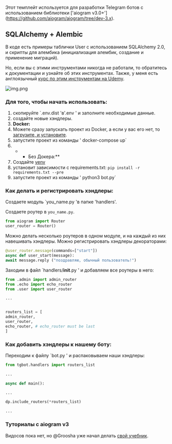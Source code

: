 Этот темплейт используется для разработки Telegram ботов с использованием библиотеки ['aiogram v3.0+'] (https://github.com/aiogram/aiogram/tree/dev-3.x).

## SQLAlchemy + Alembic
В коде есть примеры таблички User с использованием SQLAlchemy 2.0, и скрипты для алембика (инициализация алембик, создание и применение миграций).

Но, если вы с этими инструментами никогда не работали, то обратитесь к документации и узнайте об этих инструментах.
Также, у меня есть англоязычный [курс по этим инструментам на Udemy](https://www.udemy.com/course/sqlalchemy-alembic-bootcamp/?referralCode=E9099C5B5109EB747126).

![img.png](https://img-c.udemycdn.com/course/240x135/5320614_a8af_2.jpg)

### Для того, чтобы начать использовать:
1. скопируйте `.env.dist 'в'.env ' и заполните необходимые данные.
2. создайте новые хэндлеры.
3. **Docker:**
1. Можете сразу запускать проект из Docker, а если у вас его нет, то [загрузите, и установите](https://docs.docker.com/get-docker/).
2. запустите проект из команды ' docker-compose up`
4. * * Без Докера:**
1. Создайте [venv](https://docs.python.org/3/library/venv.html)
2. установит зависимости с requirements.txt: `pip install -r requirements.txt --pre`
3. запустите проект из команды ' python3 bot.py`


### Как делать и регистрировать хэндлеры:
Создаете модуль `you_name.py 'в папке 'handlers'.

Создаете роутер в `you_name.py`.
```python
from aiogram import Router
user_router = Router()
```
Можно делать несколько роутеров в одном модуле, и на каждый из них навешивать хэндлеры.
Можно регистрировать хэндлеры декораторами:
```python
@user_router.message(commands=["start"])
async def user_start(message):
await message.reply ("поздравляю, обычный пользователь!")
```

Заходим в файл `handlers/__init__.py ' и добавляем все роутеры в него:
```python
from .admin import admin_router
from .echo import echo_router
from .user import user_router

...


routers_list = [
admin_router,
user_router,
echo_router, # echo_router must be last
]

```
### Как добавить хэндлеры к нашему боту:
Переходим к файлу `bot.py ' и распаковываем наши хэндлеры:
```python
from tgbot.handlers import routers_list

...

async def main():

...

dp.include_routers(*routers_list)

...


```

### Туториалы с aiogram v3
Видосов пока нет, но @Groosha уже начал делать [свой учебник](https://mastergroosha.github.io/aiogram-3-guide).